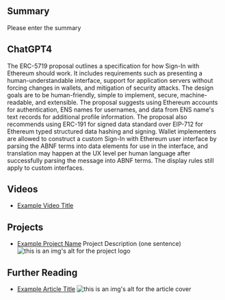 ## Summary

Please enter the summary

## ChatGPT4

The ERC-5719 proposal outlines a specification for how Sign-In with Ethereum should work. It includes requirements such as presenting a human-understandable interface, support for application servers without forcing changes in wallets, and mitigation of security attacks. The design goals are to be human-friendly, simple to implement, secure, machine-readable, and extensible. The proposal suggests using Ethereum accounts for authentication, ENS names for usernames, and data from ENS name's text records for additional profile information. The proposal also recommends using ERC-191 for signed data standard over EIP-712 for Ethereum typed structured data hashing and signing. Wallet implementers are allowed to construct a custom Sign-In with Ethereum user interface by parsing the ABNF terms into data elements for use in the interface, and translation may happen at the UX level per human language after successfully parsing the message into ABNF terms. The display rules still apply to custom interfaces.

## Videos

- [Example Video Title](https://www.youtube.com/watch?v=TDGq4aeevgY)

## Projects

- [Example Project Name](https://xxxx.xxx/xxxxx) Project Description (one sentence) ![this is an img's alt for the project logo](https://xxxx.xxx/project-logo.xxx)

## Further Reading

- [Example Article Title](https://xxxx.xxx/xxxxx) ![this is an img's alt for the article cover](https://xxxx.xxx/article-cover.xxx)
